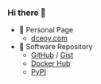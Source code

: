### Hi there 👋

- 👾  Personal Page
  - [dceoy.com](//dceoy.com/)
- 🦄  Software Repository
  - [GitHub](//github.com/dceoy) / [Gist](//gist.github.com/dceoy)
  - [Docker Hub](//hub.docker.com/u/dceoy)
  - [PyPI](//pypi.org/user/dceoy/)

<!--
**dceoy/dceoy** is a ✨ _special_ ✨ repository because its `README.md` (this file) appears on your GitHub profile.

Here are some ideas to get you started:

- 🔭 I’m currently working on ...
- 🌱 I’m currently learning ...
- 👯 I’m looking to collaborate on ...
- 🤔 I’m looking for help with ...
- 💬 Ask me about ...
- 📫 How to reach me: ...
- 😄 Pronouns: ...
- ⚡ Fun fact: ...
-->
